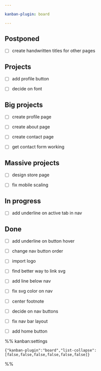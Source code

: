 ```yaml
---

kanban-plugin: board

---
```


## Postponed

- [ ] create handwritten titles for other pages


## Projects

- [ ] add profile button
- [ ] decide on font


## Big projects

- [ ] create profile page
- [ ] create about page
- [ ] create contact page
- [ ] get contact form working


## Massive projects

- [ ] design store page
- [ ] fix mobile scaling


## In progress

- [ ] add underline on active tab in nav


## Done

- [ ] add underline on button hover
- [ ] change nav button order
- [ ] import logo
- [ ] find better way to link svg
- [ ] add line below nav
- [ ] fix svg color on nav
- [ ] center footnote
- [ ] decide on nav buttons
- [ ] fix nav bar layout
- [ ] add home button




%% kanban:settings
```
{"kanban-plugin":"board","list-collapse":[false,false,false,false,false,false]}
```
%%